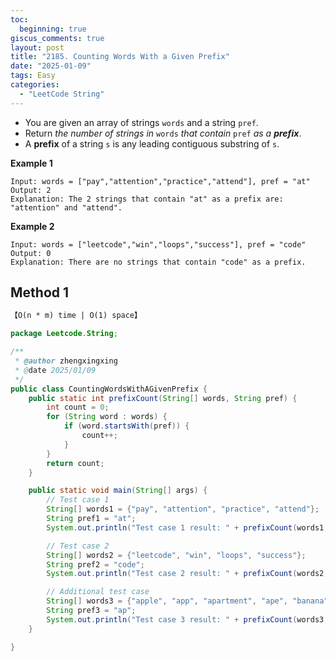 ```yaml
---
toc:
  beginning: true
giscus_comments: true
layout: post
title: "2185. Counting Words With a Given Prefix"
date: "2025-01-09"
tags: Easy
categories:
  - "LeetCode String"
---
```



- You are given an array of strings `words` and a string `pref`.
- Return *the number of strings in* `words` *that contain* `pref` *as a **prefix***.
- A **prefix** of a string `s` is any leading contiguous substring of `s`.

**Example 1**

```
Input: words = ["pay","attention","practice","attend"], pref = "at"
Output: 2
Explanation: The 2 strings that contain "at" as a prefix are: "attention" and "attend".
```

**Example 2**

```
Input: words = ["leetcode","win","loops","success"], pref = "code"
Output: 0
Explanation: There are no strings that contain "code" as a prefix.
```

## Method 1

```tex
【O(n * m) time | O(1) space】
```

```java
package Leetcode.String;

/**
 * @author zhengxingxing
 * @date 2025/01/09
 */
public class CountingWordsWithAGivenPrefix {
    public static int prefixCount(String[] words, String pref) {
        int count = 0;
        for (String word : words) {
            if (word.startsWith(pref)) {
                count++;
            }
        }
        return count;
    }

    public static void main(String[] args) {
        // Test case 1
        String[] words1 = {"pay", "attention", "practice", "attend"};
        String pref1 = "at";
        System.out.println("Test case 1 result: " + prefixCount(words1, pref1)); // Expected output: 2

        // Test case 2
        String[] words2 = {"leetcode", "win", "loops", "success"};
        String pref2 = "code";
        System.out.println("Test case 2 result: " + prefixCount(words2, pref2)); // Expected output: 0

        // Additional test case
        String[] words3 = {"apple", "app", "apartment", "ape", "banana"};
        String pref3 = "ap";
        System.out.println("Test case 3 result: " + prefixCount(words3, pref3)); // Expected output: 4
    }

}

```





